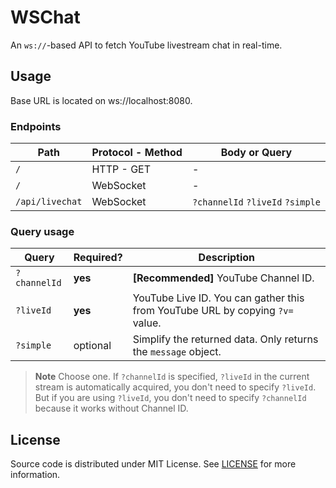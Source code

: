 # WSChat

An `ws://`-based API to fetch YouTube livestream chat in real-time.

## Usage

Base URL is located on ws://localhost:8080.

### Endpoints

| Path            | Protocol - Method | Body or Query                    |
| --------------- | ----------------- | -------------------------------- |
| `/`             | HTTP - GET        | -                                |
| `/`             | WebSocket         | -                                |
| `/api/livechat` | WebSocket         | `?channelId` `?liveId` `?simple` |

### Query usage

| Query        | Required? | Description                                                                   |
| ------------ | --------- | ----------------------------------------------------------------------------- |
| `?channelId` | **yes**   | **[Recommended]** YouTube Channel ID.                                         |
| `?liveId`    | **yes**   | YouTube Live ID. You can gather this from YouTube URL by copying `?v=` value. |
| `?simple`    | optional  | Simplify the returned data. Only returns the `message` object.                |

> **Note**
> Choose one. If `?channelId` is specified, `?liveId` in the current stream is automatically acquired, you don't need to specify `?liveId`.
> But if you are using `?liveId`, you don't need to specify `?channelId` because it works without Channel ID.

## License

Source code is distributed under MIT License. See [LICENSE](./LICENSE) for more information.
